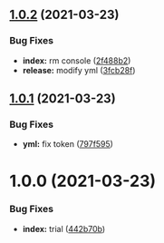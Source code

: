 ## [1.0.2](https://github.com/LucianoChen/node_test/compare/v1.0.1...v1.0.2) (2021-03-23)


### Bug Fixes

* **index:** rm console ([2f488b2](https://github.com/LucianoChen/node_test/commit/2f488b26927b7221f654cc57cd7c42d7e0e4f13d))
* **release:** modify yml ([3fcb28f](https://github.com/LucianoChen/node_test/commit/3fcb28f7d1182c05b5588e3581bba4596edbccae))

## [1.0.1](https://github.com/LucianoChen/node_test/compare/v1.0.0...v1.0.1) (2021-03-23)


### Bug Fixes

* **yml:** fix token ([797f595](https://github.com/LucianoChen/node_test/commit/797f595eeccbc59c89e90b6ee8c92d3a9b3970a8))

# 1.0.0 (2021-03-23)


### Bug Fixes

* **index:** trial ([442b70b](https://github.com/LucianoChen/node_test/commit/442b70bf15dc601653896a627fc4fb0515615e3c))
